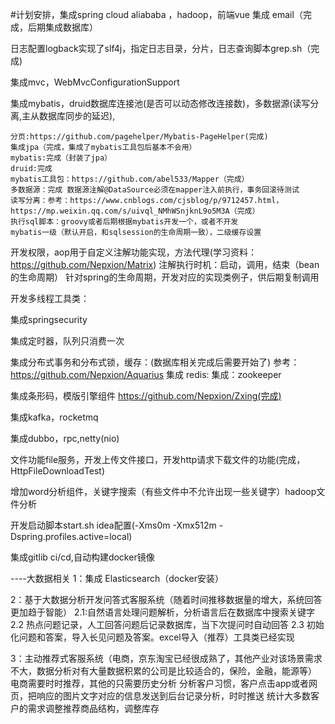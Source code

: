 #计划安排，集成spring cloud aliababa ，hadoop，前端vue
集成 email（完成，后期集成数据库）

日志配置logback实现了slf4j，指定日志目录，分片，日志查询脚本grep.sh（完成)

集成mvc，WebMvcConfigurationSupport


集成mybatis，druid数据库连接池(是否可以动态修改连接数)，多数据源(读写分离,主从数据库同步的延迟),

    分页:https://github.com/pagehelper/Mybatis-PageHelper(完成)
    集成jpa（完成，集成了mybatis工具包后基本不会用）
    mybatis:完成（封装了jpa）
    druid:完成
    mybatis工具包：https://github.com/abel533/Mapper（完成）
    多数据源：完成 数据源注解@DataSource必须在mapper注入前执行，事务回滚待测试
    读写分离：参考：https://www.cnblogs.com/cjsblog/p/9712457.html，https://mp.weixin.qq.com/s/uivql_NMhWSnjknL9o5M3A（完成）
    执行sql脚本：groovy或者后期根据mybatis开发一个，或者不开发
    mybatis一级（默认开启，和sqlsession的生命周期一致），二级缓存设置
    
开发权限，aop用于自定义注解功能实现，方法代理(学习资料：https://github.com/Nepxion/Matrix)
   注解执行时机：启动，调用，结束（bean的生命周期）
    针对spring的生命周期，开发对应的实现类例子，供后期复制调用
    
    
开发多线程工具类：


集成springsecurity

集成定时器，队列只消费一次

集成分布式事务和分布式锁，缓存：(数据库相关完成后需要开始了)
    参考：https://github.com/Nepxion/Aquarius 
    集成  redis:
    集成：zookeeper
    
集成条形码，模版引擎组件 https://github.com/Nepxion/Zxing(完成)

集成kafka，rocketmq

集成dubbo，rpc,netty(nio)




文件功能file服务，开发上传文件接口，开发http请求下载文件的功能(完成，HttpFileDownloadTest)

增加word分析组件，关键字搜索（有些文件中不允许出现一些关键字）hadoop文件分析

开发启动脚本start.sh idea配置(-Xms0m -Xmx512m -Dspring.profiles.active=local)

集成gitlib ci/cd,自动构建docker镜像


----大数据相关
1：集成 Elasticsearch（docker安装）

2：基于大数据分析开发问答式客服系统（随着时间推移数据量的增大，系统回答更加趋于智能）
    2.1:自然语言处理问题解析，分析语言后在数据库中搜索关键字
    2.2 热点问题记录，人工回答问题后记录数据库，当下次提问时自动回答
    2.3 初始化问题和答案，导入长见问题及答案。excel导入（推荐）工具类已经实现
    
3：主动推荐式客服系统（电商，京东淘宝已经很成熟了，其他产业对该场景需求不大，数据分析对有大量数据积累的公司是比较适合的，保险，金融，能源等）
    电商需要时时推荐，其他的只需要历史分析
   分析客户习惯，客户点击app或者网页，把响应的图片文字对应的信息发送到后台记录分析，时时推送
   统计大多数客户的需求调整推荐商品结构，调整库存